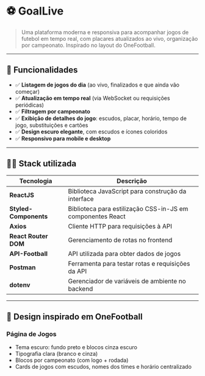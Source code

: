 # ⚽ GoalLive

> Uma plataforma moderna e responsiva para acompanhar jogos de futebol em tempo real, com placares atualizados ao vivo, organização por campeonato. Inspirado no layout do OneFootball.

---

## 🚀 Funcionalidades

- ✅ **Listagem de jogos do dia** (ao vivo, finalizados e que ainda vão começar)
- ✅ **Atualização em tempo real** (via WebSocket ou requisições periódicas)
- ✅ **Filtragem por campeonato**
- ✅ **Exibição de detalhes do jogo**: escudos, placar, horário, tempo de jogo, substituições e cartões
- ✅ **Design escuro elegante**, com escudos e ícones coloridos
- ✅ **Responsivo para mobile e desktop**

---

## 🧑‍💻 Stack utilizada

| Tecnologia             | Descrição                                                  |
|------------------------|------------------------------------------------------------|
| **ReactJS**            | Biblioteca JavaScript para construção da interface         |
| **Styled-Components**  | Biblioteca para estilização CSS-in-JS em componentes React |
| **Axios**              | Cliente HTTP para requisições à API                        |
| **React Router DOM**   | Gerenciamento de rotas no frontend                         |
| **API-Football**       | API utilizada para obter dados de jogos   |
| **Postman**            | Ferramenta para testar rotas e requisições da API          |
| **dotenv**             | Gerenciador de variáveis de ambiente no backend            |



---

## 🎨 Design inspirado em OneFootball

### Página de Jogos
- Tema escuro: fundo preto e blocos cinza escuro
- Tipografia clara (branco e cinza)
- Blocos por campeonato (com logo + rodada)
- Cards de jogos com escudos, nomes dos times e horário centralizado
